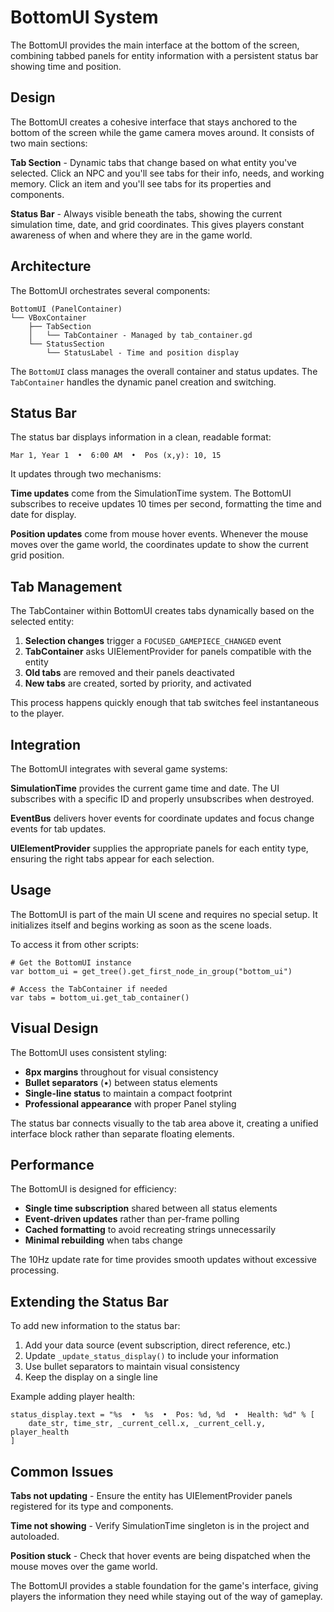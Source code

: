 # BottomUI System

The BottomUI provides the main interface at the bottom of the screen, combining tabbed panels for entity information with a persistent status bar showing time and position.

## Design

The BottomUI creates a cohesive interface that stays anchored to the bottom of the screen while the game camera moves around. It consists of two main sections:

**Tab Section** - Dynamic tabs that change based on what entity you've selected. Click an NPC and you'll see tabs for their info, needs, and working memory. Click an item and you'll see tabs for its properties and components.

**Status Bar** - Always visible beneath the tabs, showing the current simulation time, date, and grid coordinates. This gives players constant awareness of when and where they are in the game world.

## Architecture

The BottomUI orchestrates several components:

```
BottomUI (PanelContainer)
└── VBoxContainer
    ├── TabSection
    │   └── TabContainer - Managed by tab_container.gd
    └── StatusSection
        └── StatusLabel - Time and position display
```

The `BottomUI` class manages the overall container and status updates. The `TabContainer` handles the dynamic panel creation and switching.

## Status Bar

The status bar displays information in a clean, readable format:

```
Mar 1, Year 1  •  6:00 AM  •  Pos (x,y): 10, 15
```

It updates through two mechanisms:

**Time updates** come from the SimulationTime system. The BottomUI subscribes to receive updates 10 times per second, formatting the time and date for display.

**Position updates** come from mouse hover events. Whenever the mouse moves over the game world, the coordinates update to show the current grid position.

## Tab Management

The TabContainer within BottomUI creates tabs dynamically based on the selected entity:

1. **Selection changes** trigger a `FOCUSED_GAMEPIECE_CHANGED` event
2. **TabContainer** asks UIElementProvider for panels compatible with the entity
3. **Old tabs** are removed and their panels deactivated
4. **New tabs** are created, sorted by priority, and activated

This process happens quickly enough that tab switches feel instantaneous to the player.

## Integration

The BottomUI integrates with several game systems:

**SimulationTime** provides the current game time and date. The UI subscribes with a specific ID and properly unsubscribes when destroyed.

**EventBus** delivers hover events for coordinate updates and focus change events for tab updates.

**UIElementProvider** supplies the appropriate panels for each entity type, ensuring the right tabs appear for each selection.

## Usage

The BottomUI is part of the main UI scene and requires no special setup. It initializes itself and begins working as soon as the scene loads.

To access it from other scripts:

```gdscript
# Get the BottomUI instance
var bottom_ui = get_tree().get_first_node_in_group("bottom_ui")

# Access the TabContainer if needed
var tabs = bottom_ui.get_tab_container()
```

## Visual Design

The BottomUI uses consistent styling:
- **8px margins** throughout for visual consistency
- **Bullet separators** (•) between status elements
- **Single-line status** to maintain a compact footprint
- **Professional appearance** with proper Panel styling

The status bar connects visually to the tab area above it, creating a unified interface block rather than separate floating elements.

## Performance

The BottomUI is designed for efficiency:

- **Single time subscription** shared between all status elements
- **Event-driven updates** rather than per-frame polling  
- **Cached formatting** to avoid recreating strings unnecessarily
- **Minimal rebuilding** when tabs change

The 10Hz update rate for time provides smooth updates without excessive processing.

## Extending the Status Bar

To add new information to the status bar:

1. Add your data source (event subscription, direct reference, etc.)
2. Update `_update_status_display()` to include your information
3. Use bullet separators to maintain visual consistency
4. Keep the display on a single line

Example adding player health:
```gdscript
status_display.text = "%s  •  %s  •  Pos: %d, %d  •  Health: %d" % [
    date_str, time_str, _current_cell.x, _current_cell.y, player_health
]
```

## Common Issues

**Tabs not updating** - Ensure the entity has UIElementProvider panels registered for its type and components.

**Time not showing** - Verify SimulationTime singleton is in the project and autoloaded.

**Position stuck** - Check that hover events are being dispatched when the mouse moves over the game world.

The BottomUI provides a stable foundation for the game's interface, giving players the information they need while staying out of the way of gameplay.